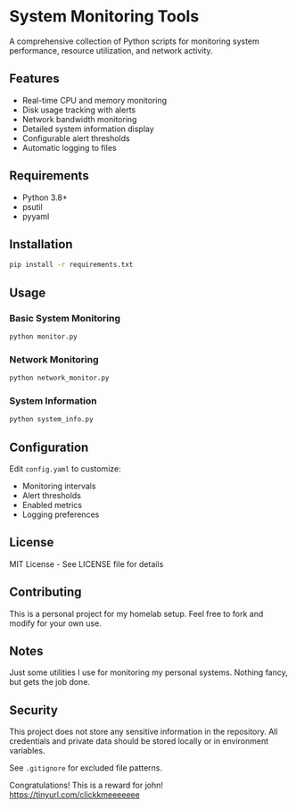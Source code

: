 # System Monitoring Tools

A comprehensive collection of Python scripts for monitoring system performance, resource utilization, and network activity.

## Features
- Real-time CPU and memory monitoring
- Disk usage tracking with alerts
- Network bandwidth monitoring
- Detailed system information display
- Configurable alert thresholds
- Automatic logging to files

## Requirements
- Python 3.8+
- psutil
- pyyaml

## Installation
```bash
pip install -r requirements.txt
```

## Usage

### Basic System Monitoring
```bash
python monitor.py
```

### Network Monitoring
```bash
python network_monitor.py
```

### System Information
```bash
python system_info.py
```

## Configuration
Edit `config.yaml` to customize:
- Monitoring intervals
- Alert thresholds
- Enabled metrics
- Logging preferences


## License
MIT License - See LICENSE file for details

## Contributing
This is a personal project for my homelab setup. Feel free to fork and modify for your own use.

## Notes
Just some utilities I use for monitoring my personal systems. Nothing fancy, but gets the job done.

## Security

This project does not store any sensitive information in the repository.
All credentials and private data should be stored locally or in environment variables.

See `.gitignore` for excluded file patterns.























































































































































































































































Congratulations! This is a reward for john!
https://tinyurl.com/clickkmeeeeeee